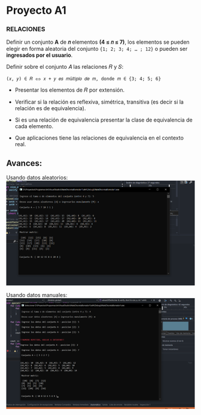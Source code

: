 # Proyecto A1

### RELACIONES 
 Definir un conjunto __A__ de __𝑛__ elementos __(4 ≤ 𝑛 ≤ 7)__, los 
 elementos se pueden elegir en forma aleatoria del conjunto
 `{1; 2; 3; 4; … ; 12}` o pueden ser __ingresados por el usuario__.

Definir sobre el conjunto 𝐴 las relaciones 𝑅 y 𝑆:
    
    (𝑥, 𝑦) ∈ 𝑅 ⟺ 𝑥 + 𝑦 𝑒𝑠 𝑚ú𝑙𝑡𝑖𝑝𝑙𝑜 𝑑𝑒 𝑚, donde 𝑚 ∈ {3; 4; 5; 6}

- Presentar los elementos de 𝑅 por extensión.

- Verificar si la relación es reflexiva, simétrica, transitiva (es
decir si la relación es de equivalencia).

- Si es una relación de equivalencia presentar la clase de
equivalencia de cada elemento.

- Que aplicaciones tiene las relaciones de equivalencia en el
contexto real.

## Avances:

Usando datos aleatorios: 
    ![Datos aleatorios](Sources\image.png "Datos aleatorios, opcion A")

Usando datos manuales: 
    ![Datos aleatorios](Sources\image2.png "Datos manuales, opcion M")
